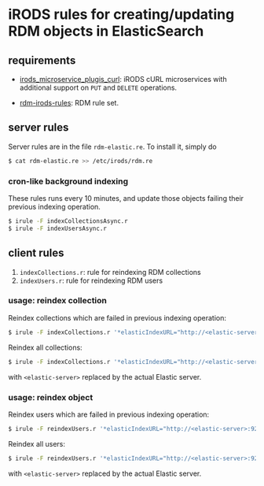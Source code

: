 # iRODS rules for creating/updating RDM objects in ElasticSearch

## requirements

- [irods_microservice_plugis_curl](https://github.com/donders-research-data-management/irods_microservice_plugins_curl): iRODS cURL microservices with additional support on `PUT` and `DELETE` operations.

- [rdm-irods-rules](https://github.com/donders-research-data-management/rdm-irods-rules): RDM rule set.

## server rules

Server rules are in the file `rdm-elastic.re`.  To install it, simply do

```bash
$ cat rdm-elastic.re >> /etc/irods/rdm.re
```

### cron-like background indexing

These rules runs every 10 minutes, and update those objects failing their previous indexing operation.

```bash
$ irule -F indexCollectionsAsync.r
$ irule -F indexUsersAsync.r
```

## client rules
1. `indexCollections.r`: rule for reindexing RDM collections
1. `indexUsers.r`: rule for reindexing RDM users 

### usage: reindex collection

Reindex collections which are failed in previous indexing operation:

```bash
$ irule -F indexCollections.r '*elasticIndexURL="http://<elastic-server>:9200/rdm"' '*full="false"'
``` 

Reindex all collections:

```bash
$ irule -F indexCollections.r '*elasticIndexURL="http://<elastic-server>:9200/rdm"' '*full="true"'
``` 

with `<elastic-server>` replaced by the actual Elastic server.

### usage: reindex object 

Reindex users which are failed in previous indexing operation:

```bash
$ irule -F reindexUsers.r '*elasticIndexURL="http://<elastic-server>:9200/rdm"' '*full="false"'
``` 

Reindex all users:

```bash
$ irule -F reindexUsers.r '*elasticIndexURL="http://<elastic-server>:9200/rdm"' '*full="true"'
``` 

with `<elastic-server>` replaced by the actual Elastic server.
